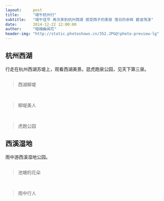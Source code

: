 ```yaml
---
layout:     post
title:      "端午杭州行"
subtitle:   "端午佳节 再次来到杭州西湖 感受西子的美丽 落日的余辉 碧波荡漾"
date:       2014-12-22 12:00:00
author:     "暗梅幽闻花"
header-img: "http://static.photoshows.cn/352.JPG@!photo-preview-lg"
---
```


<h2 class="section-heading">杭州西湖</h2>
<p>行走在杭州西湖苏堤上，观看西湖美景。逛虎跑泉公园，见天下第三泉。</p>
<a href="http://www.photoshows.cn/#/maps/travel/4#photoid=330">
    <img class="img-responsive" src="http://static.photoshows.cn/330.jpg@!photo-preview-lg" alt="">
</a>
<blockquote>西湖柳堤</blockquote>

<br>
<a href="http://www.photoshows.cn/#/maps/travel/4#photoid=352">
    <img class="img-responsive" src="http://static.photoshows.cn/352.JPG@!photo-preview-lg" alt="">
</a>
<blockquote>柳堤美人</blockquote>

<br>
<a href="http://www.photoshows.cn/#/maps/travel/4#photoid=28">
    <img class="img-responsive" src="http://static.photoshows.cn/28.jpg@!photo-preview-lg" alt="">
</a>
<blockquote>虎跑公园</blockquote>

<h2 class="section-heading">西溪湿地</h2>
<p>雨中游西溪湿地公园。</p>

<a href="http://www.photoshows.cn/#/maps/travel/4#photoid=349">
    <img class="img-responsive" src="http://static.photoshows.cn/349.JPG@!photo-preview-lg" alt="">
</a>
<blockquote>池塘的花朵</blockquote>

<br>
<a href="http://www.photoshows.cn/#/maps/travel/4#photoid=351">
    <img class="img-responsive" src="http://static.photoshows.cn/351.JPG@!photo-preview-lg" alt="">
</a>
<blockquote>雨中行人</blockquote>
